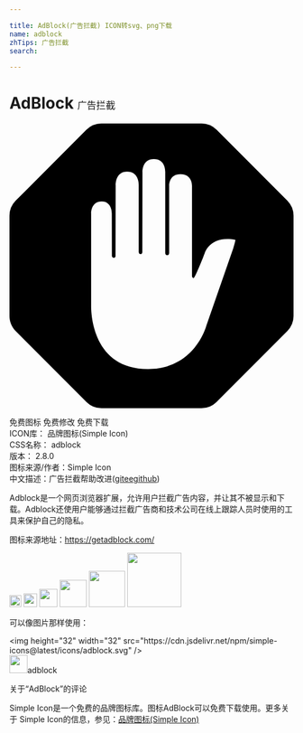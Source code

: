 ```yaml
---

title: AdBlock(广告拦截) ICON转svg、png下载
name: adblock
zhTips: 广告拦截
search: 

---
```


# AdBlock  <small style="font-size: 60%;font-weight: 100">广告拦截</small>

<div id="svg" class="svg-wrap">
<svg role="img" viewBox="0 0 24 24" xmlns="http://www.w3.org/2000/svg"><title>AdBlock icon</title><path d="M7.775 0a1.8 1.8 0 0 0-1.273.527L.528 6.503A1.8 1.8 0 0 0 0 7.775v8.45c0 .478.19.936.528 1.274l5.974 5.974A1.8 1.8 0 0 0 7.775 24h8.45a1.8 1.8 0 0 0 1.273-.527l5.975-5.974A1.8 1.8 0 0 0 24 16.225v-8.45a1.8 1.8 0 0 0-.527-1.272L17.498.527A1.8 1.8 0 0 0 16.225 0zm4.427 3c1.02 0 .958 1.108.958 1.108v6.784s-.009.218.16.218c.188 0 .175-.226.175-.226l-.002-5.63s-.05-.986.959-.986c1.01 0 .97.983.97.983v7.621s.014.158.141.158c.127 0 .944-2.122.944-2.122s.451-1.497 2.576-1.1c.038.008-.167.688-.167.688l-2.283 6.556S15.69 20.7 11.714 20.7c-5.044 0-4.808-5.407-4.814-5.405V7.562s-.016-.99.897-.99c.858 0 .849.99.849.99l.007 3.583s-.004.172.167.172c.16 0 .141-.172.141-.172l.01-5.926s-.055-1.162.966-1.162c1.04 0 .983 1.142.983 1.142v5.611s-.005.204.152.204c.168 0 .154-.206.154-.206l.01-6.693S11.18 3 12.202 3Z"/></svg>
</div>
<detail full-name='adblock'></detail>

<div class="detail-page">
<p>
<span><span class="badge-success badge">免费图标</span> <span class="badge-success badge">免费修改</span>  <span class="badge-success badge">免费下载</span> </span>
<br/>
<span>
ICON库：
<span class="badge-secondary badge">品牌图标(Simple Icon)</span> 
</span>
<br/>
<span>
CSS名称：
<span class="badge-secondary badge">adblock</span> 
</span>

<br/>
<span>
版本：
<span class="badge-secondary badge">2.8.0</span> 
</span>
<br/>
<span>图标来源/作者：<span class="badge-light badge">Simple Icon</span></span> 
<br/>
<span class="zh-detail">中文描述：<span class="badge-primary badge">广告拦截</span><span class="help-link"><span>帮助改进</span>(<a href="https://gitee.com/liuwave/icon-helper/edit/master/json/brands/adblock.json" target="_blank" rel="noopener noreferrer">gitee</a><a href="https://github.com/liuwave/icon-helper/edit/master/json/brands/adblock.json" target="_blank" rel="noopener noreferrer">github</a></span>)</span><br/>
</p>
</div><div class="description description alert alert-light"><p>Adblock是一个网页浏览器扩展，允许用户拦截广告内容，并让其不被显示和下载。Adblock还使用户能够通过拦截广告商和技术公司在线上跟踪人员时使用的工具来保护自己的隐私。</p><p>图标来源地址：<a href="https://getadblock.com/" target="_blank" rel="noopener noreferrer">https://getadblock.com/</a></p></div>
<div class="alert alert-dark">
<img height="21" width="21" src="https://cdn.jsdelivr.net/npm/simple-icons@latest/icons/adblock.svg" />
<img height="24" width="24" src="https://cdn.jsdelivr.net/npm/simple-icons@latest/icons/adblock.svg" />
<img height="32" width="32" src="https://cdn.jsdelivr.net/npm/simple-icons@latest/icons/adblock.svg" />
<img height="48" width="48" src="https://cdn.jsdelivr.net/npm/simple-icons@latest/icons/adblock.svg" />
<img height="64" width="64" src="https://cdn.jsdelivr.net/npm/simple-icons@latest/icons/adblock.svg" />
<img height="96" width="96" src="https://cdn.jsdelivr.net/npm/simple-icons@latest/icons/adblock.svg" />

</div>
<div>
  <p>可以像图片那样使用：    
  </p>
  <div class="alert alert-primary" style="font-size: 14px">
    &lt;img height="32" width="32" src="https://cdn.jsdelivr.net/npm/simple-icons@latest/icons/adblock.svg" /&gt;
    <copy-btn content='<img height="32" width="32" src="https://cdn.jsdelivr.net/npm/simple-icons@latest/icons/adblock.svg" />'></copy-btn>
  </div>
  <div class="alert alert-secondary">
    <img height="32" width="32" src="https://cdn.jsdelivr.net/npm/simple-icons@latest/icons/adblock.svg" />adblock
    <copy-btn content="adblock" btn-title="复制图标名称"></copy-btn>
  </div>
</div>

<Vssue title="关于“AdBlock”的评论" >关于“AdBlock”的评论</Vssue>


<div><p>Simple Icon是一个免费的品牌图标库。图标AdBlock可以免费下载使用。更多关于  Simple Icon的信息，参见：<a target="_blank" href="https://iconhelper.cn/brands.html">品牌图标(Simple Icon)</a>
</p></div>
